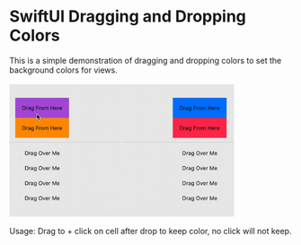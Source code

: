 # SwiftUI Dragging and Dropping Colors
This is a simple demonstration of dragging and dropping colors to set the background colors for views.
<br />
<br />
<img src="Demo.gif" width="400" alt="drawing"/>

Usage:
Drag to + click on cell after drop to keep color, no click will not keep.
